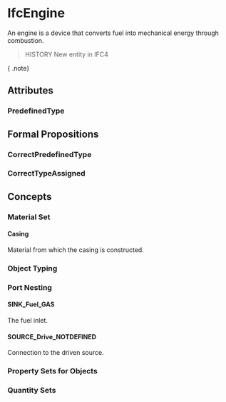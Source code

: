 # IfcEngine

An engine is a device that converts fuel into mechanical energy through combustion.<!-- end of definition -->

> HISTORY New entity in IFC4

{ .note}
>

## Attributes

### PredefinedType


## Formal Propositions

### CorrectPredefinedType


### CorrectTypeAssigned

## Concepts

### Material Set



#### Casing

Material from which the casing is constructed.

### Object Typing



### Port Nesting



#### SINK_Fuel_GAS

The fuel inlet.

#### SOURCE_Drive_NOTDEFINED

Connection to the driven source.

### Property Sets for Objects



### Quantity Sets



